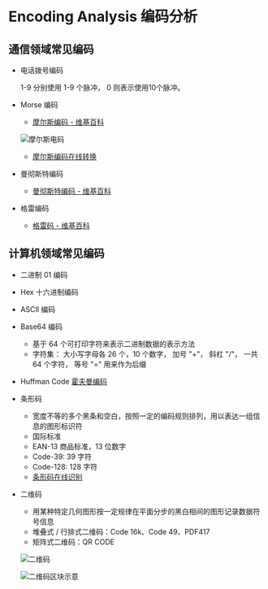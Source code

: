 # Encoding Analysis 编码分析

## 通信领域常见编码

* 电话拨号编码

  1-9 分别使用 1-9 个脉冲， 0 则表示使用10个脉冲。

* Morse 编码

  * [摩尔斯编码 - 维基百科](https://zh.wikipedia.org/wiki/%E6%91%A9%E5%B0%94%E6%96%AF%E7%94%B5%E7%A0%81)

  ![摩尔斯电码](http://7xry4x.com1.z0.glb.clouddn.com/16-9-9/1633698.jpg)

  * [摩尔斯编码在线转换](http://www.zhongguosou.com/zonghe/moErSiCodeConverter.aspx)

* 曼彻斯特编码

  * [曼彻斯特编码 - 维基百科](https://zh.wikipedia.org/wiki/%E6%9B%BC%E5%BD%BB%E6%96%AF%E7%89%B9%E7%BC%96%E7%A0%81)

* 格雷编码

  * [格雷码 - 维基百科](https://zh.wikipedia.org/wiki/%E6%A0%BC%E9%9B%B7%E7%A0%81)

## 计算机领域常见编码

* 二进制 01 编码

* Hex 十六进制编码

* ASCII 编码

* Base64 编码

  * 基于 64 个可打印字符来表示二进制数据的表示方法
  * 字符集： 大小写字母各 26 个，10 个数字， 加号 "+"， 斜杠 "/"， 一共 64 个字符， 等号 "=" 用来作为后缀

* Huffman Code [霍夫曼编码](https://zh.wikipedia.org/wiki/%E9%9C%8D%E5%A4%AB%E6%9B%BC%E7%BC%96%E7%A0%81)

* 条形码

  * 宽度不等的多个黑条和空白，按照一定的编码规则排列，用以表达一组信息的图形标识符
  * 国际标准
  * EAN-13 商品标准，13 位数字
  * Code-39: 39 字符
  * Code-128: 128 字符
  * [条形码在线识别](https://online-barcode-reader.inliteresearch.com/)

* 二维码

  * 用某种特定几何图形按一定规律在平面分步的黑白相间的图形记录数据符号信息
  * 堆叠式 / 行排式二维码：Code 16k、Code 49、PDF417
  * 矩阵式二维码：QR CODE

  ![二维码](http://7xry4x.com1.z0.glb.clouddn.com/16-8-13/73480917.jpg)

  ![二维码区块示意](http://7xry4x.com1.z0.glb.clouddn.com/16-8-13/82191737.jpg)

  ​